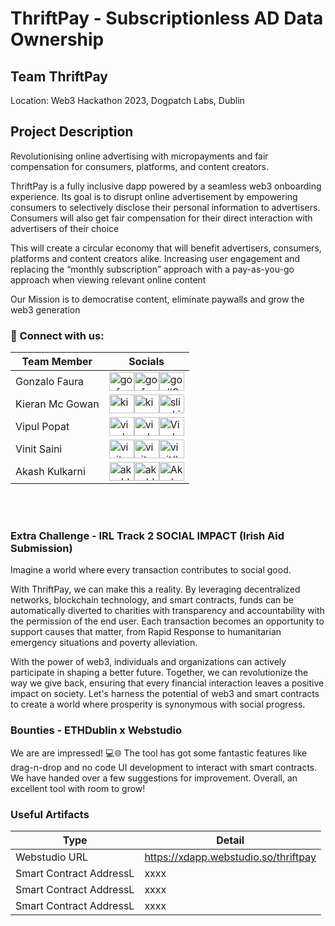 # ThriftPay - Subscriptionless AD Data Ownership

## Team ThriftPay
Location: Web3 Hackathon 2023, Dogpatch Labs, Dublin

## Project Description
Revolutionising online advertising with micropayments and fair compensation for consumers, platforms, and content creators.

ThriftPay is a fully inclusive dapp powered by a seamless web3 onboarding experience. Its goal is to disrupt online advertisement by empowering consumers to selectively disclose their personal information to advertisers. Consumers will also get fair compensation for their direct interaction with advertisers of their choice

This will create a circular economy that will benefit advertisers, consumers, platforms and content creators alike. Increasing user engagement and replacing the “monthly subscription” approach with a pay-as-you-go approach when viewing relevant online content

Our Mission is to democratise content, eliminate paywalls and grow the web3 generation
<br/>

### 🤝 Connect with us:

| Team Member   | Socials    |
|-------------|-------------|
| Gonzalo Faura | <a href="https://twitter.com/GonFaura" target="blank"><img align="center" src="https://raw.githubusercontent.com/rahuldkjain/github-profile-readme-generator/master/src/images/icons/Social/twitter.svg" alt="gonfaura" height="30" width="40" /></a><a href="https://www.linkedin.com/in/gonzalofaura/" target="blank"><img align="center" src="https://raw.githubusercontent.com/rahuldkjain/github-profile-readme-generator/master/src/images/icons/Social/linked-in-alt.svg" alt="gonfaura" height="30" width="40" /></a><a href="https://discord.gg/gon#3775" target="blank"><img align="center" src="https://raw.githubusercontent.com/rahuldkjain/github-profile-readme-generator/master/src/images/icons/Social/discord.svg" alt="gon#3775" height="30" width="40" /></a> |
| Kieran Mc Gowan |  <a href="https://twitter.com/sligokid" target="blank"><img align="center" src="https://raw.githubusercontent.com/rahuldkjain/github-profile-readme-generator/master/src/images/icons/Social/twitter.svg" alt="kieran" height="30" width="40" /></a><a href="https://www.linkedin.com/in/kieranmcgowan/" target="blank"><img align="center" src="https://raw.githubusercontent.com/rahuldkjain/github-profile-readme-generator/master/src/images/icons/Social/linked-in-alt.svg" alt="kieran" height="30" width="40" /></a><a href="https://discord.gg/sligokid#6121" target="blank"><img align="center" src="https://raw.githubusercontent.com/rahuldkjain/github-profile-readme-generator/master/src/images/icons/Social/discord.svg" alt="sligokid#6121" height="30" width="40" /></a> |
| Vipul Popat      | <a href="https://twitter.com/vipulpopat" target="blank"><img align="center" src="https://raw.githubusercontent.com/rahuldkjain/github-profile-readme-generator/master/src/images/icons/Social/twitter.svg" alt="vipulpopat" height="30" width="40" /></a><a href="https://linkedin.com/in/vipulpopat" target="blank"><img align="center" src="https://raw.githubusercontent.com/rahuldkjain/github-profile-readme-generator/master/src/images/icons/Social/linked-in-alt.svg" alt="vipulpopat" height="30" width="40" /></a><a href="https://discord.gg/Vipul P#7641" target="blank"><img align="center" src="https://raw.githubusercontent.com/rahuldkjain/github-profile-readme-generator/master/src/images/icons/Social/discord.svg" alt="Vipul P#7641" height="30" width="40" /></a> |
| Vinit Saini | <a href="https://twitter.com/vinit_saini" target="blank"><img align="center" src="https://raw.githubusercontent.com/rahuldkjain/github-profile-readme-generator/master/src/images/icons/Social/twitter.svg" alt="vinitsaini" height="30" width="40" /></a><a href="linkedin.com/in/vinit-saini-9ba9b028" target="blank"><img align="center" src="https://raw.githubusercontent.com/rahuldkjain/github-profile-readme-generator/master/src/images/icons/Social/linked-in-alt.svg" alt="vinitsaini" height="30" width="40" /></a><a href="https://discord.gg/vinit#3651" target="blank"><img align="center" src="https://raw.githubusercontent.com/rahuldkjain/github-profile-readme-generator/master/src/images/icons/Social/discord.svg" alt="vinit#3651" height="30" width="40" /></a> |
| Akash Kulkarni | <a href="https://twitter.com/AkashKu00756128" target="blank"><img align="center" src="https://raw.githubusercontent.com/rahuldkjain/github-profile-readme-generator/master/src/images/icons/Social/twitter.svg" alt="akashkulkarni" height="30" width="40" /></a><a href="https://www.linkedin.com/in/akash-kulkarni-78b998152/" target="blank"><img align="center" src="https://raw.githubusercontent.com/rahuldkjain/github-profile-readme-generator/master/src/images/icons/Social/linked-in-alt.svg" alt="akashkulkarni" height="30" width="40" /></a><a href="https://discord.gg/Akash#7817" target="blank"><img align="center" src="https://raw.githubusercontent.com/rahuldkjain/github-profile-readme-generator/master/src/images/icons/Social/discord.svg" alt="Akash#7817" height="30" width="40" /></a> |

<br/><br/>

### Extra Challenge - IRL Track 2 SOCIAL IMPACT (Irish Aid Submission)

Imagine a world where every transaction contributes to social good. 

With ThriftPay, we can make this a reality. By leveraging decentralized networks, blockchain technology, and smart contracts, funds can be automatically diverted to charities with transparency and accountability with the permission of the end user. Each transaction becomes an opportunity to support causes that matter, from Rapid Response to humanitarian emergency situations and poverty alleviation. 

With the power of web3, individuals and organizations can actively participate in shaping a better future. Together, we can revolutionize the way we give back, ensuring that every financial interaction leaves a positive impact on society. Let's harness the potential of web3 and smart contracts to create a world where prosperity is synonymous with social progress.

### Bounties - ETHDublin x Webstudio

We are are impressed! 💻🌐 The tool has got some fantastic features like drag-n-drop and no code UI development to interact with smart contracts. We have handed over a few suggestions for improvement. Overall, an excellent tool with room to grow! 


### Useful Artifacts
| Type   | Detail    |
|-------------|-------------|
| Webstudio URL |https://xdapp.webstudio.so/thriftpay |
| Smart Contract AddressL |xxxx |
| Smart Contract AddressL |xxxx |
| Smart Contract AddressL |xxxx |

